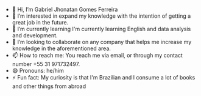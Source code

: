 - 👋 Hi, I’m Gabriel Jhonatan Gomes Ferreira
- 👀 I’m interested in expand my knowledge with the intention of getting a great job in the future.
- 🌱 I’m currently learning I'm currently learning English and data analysis and development.
- 💞️ I’m looking to collaborate on any company that helps me increase my knowledge in the aforementioned area.
- 📫 How to reach me: You reach me via email, or through my contact number +55 31 971732497.
- 😄 Pronouns: he/him
- ⚡ Fun fact: My curiosity is that I'm Brazilian and I consume a lot of books and other things from abroad

<!---
gabrieljhon2004/gabrieljhon2004 is a ✨ special ✨ repository because its `README.md` (this file) appears on your GitHub profile.
You can click the Preview link to take a look at your changes.
--->
